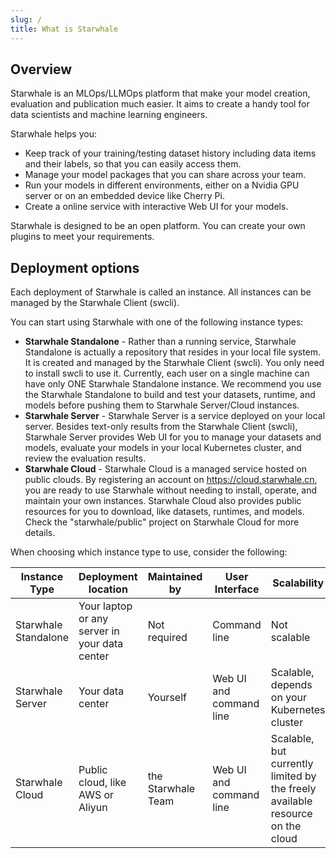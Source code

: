 ```yaml
---
slug: /
title: What is Starwhale
---
```


## Overview

Starwhale is an MLOps/LLMOps platform that make your model creation, evaluation and publication much easier. It aims to create a handy tool for data scientists and machine learning engineers.

Starwhale helps you:

* Keep track of your training/testing dataset history including data items and their labels, so that you can easily access them.
* Manage your model packages that you can share across your team.
* Run your models in different environments, either on a Nvidia GPU server or on an embedded device like Cherry Pi.
* Create a online service with interactive Web UI for your models.

Starwhale is designed to be an open platform. You can create your own plugins to meet your requirements.

## Deployment options

Each deployment of Starwhale is called an instance. All instances can be managed by the Starwhale Client (swcli).

You can start using Starwhale with one of the following instance types:

* **Starwhale Standalone** - Rather than a running service, Starwhale Standalone is actually a repository that resides in your local file system. It is created and managed by the Starwhale Client (swcli). You only need to install swcli to use it. Currently, each user on a single machine can have only ONE Starwhale Standalone instance. We recommend you use the Starwhale Standalone to build and test your datasets, runtime, and models before pushing them to Starwhale Server/Cloud instances.
* **Starwhale Server** - Starwhale Server is a service deployed on your local server. Besides text-only results from the Starwhale Client (swcli), Starwhale Server provides Web UI for you to manage your datasets and models, evaluate your models in your local Kubernetes cluster, and review the evaluation results.
* **Starwhale Cloud** - Starwhale Cloud is a managed service hosted on public clouds. By registering an account on <https://cloud.starwhale.cn>, you are ready to use Starwhale without needing to install, operate, and maintain your own instances. Starwhale Cloud also provides public resources for you to download, like datasets, runtimes, and models. Check the "starwhale/public" project on Starwhale Cloud for more details.

When choosing which instance type to use, consider the following:

| Instance Type | Deployment location | Maintained by | User Interface | Scalability |
| ------------- | ------------- |  ------------- |  ------------- | ------------- |
| Starwhale Standalone | Your laptop or any server in your data center | Not required | Command line | Not scalable |
| Starwhale Server | Your data center | Yourself | Web UI and command line | Scalable, depends on your Kubernetes cluster |
| Starwhale Cloud | Public cloud, like AWS or Aliyun | the Starwhale Team  |Web UI and command line | Scalable, but currently limited by the freely available resource on the cloud |
